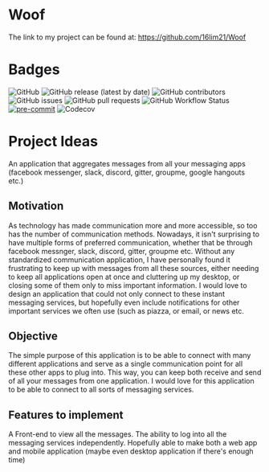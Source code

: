 # Woof
The link to my project can be found at: https://github.com/16lim21/Woof

# Badges
![GitHub](https://img.shields.io/github/license/16lim21/Woof)
![GitHub release (latest by date)](https://img.shields.io/github/v/release/16lim21/Woof)
![GitHub contributors](https://img.shields.io/github/contributors/16lim21/Woof)
![GitHub issues](https://img.shields.io/github/issues-raw/16lim21/Woof)
![GitHub pull requests](https://img.shields.io/github/issues-pr-raw/16lim21/Woof)
![GitHub Workflow Status](https://img.shields.io/github/workflow/status/16lim21/Woof/Django%20CI)
[![pre-commit](https://img.shields.io/badge/pre--commit-enabled-brightgreen?logo=pre-commit&logoColor=white)](https://github.com/pre-commit/pre-commit)
![Codecov](https://img.shields.io/codecov/c/github/16lim21/Woof)

# Project Ideas
An application that aggregates messages from all your messaging apps (facebook messenger, slack, discord, gitter, groupme, google hangouts etc.)

## Motivation
As technology has made communication more and more accessible, so too has the number of communication methods. Nowadays, it isn't surprising to have multiple forms of preferred communication, whether that be through facebook messnger, slack, discord, gitter, groupme etc. Without any standardized communication application, I have personally found it frustrating to keep up with messages from all these sources, either needing to keep all applications open at once and cluttering up my desktop, or closing some of them only to miss important information. I would love to design an application that could not only connect to these instant messaging services, but hopefully even include notifications for other important services we often use (such as piazza, or email, or news etc. 

## Objective
The simple purpose of this application is to be able to connect with many different applications and serve as a single communication point for all these other apps to plug into. This way, you can keep both receive and send of all your messages from one application. I would love for this application to be able to connect to all sorts of messaging services.

## Features to implement
A Front-end to view all the messages. The ability to log into all the messaging services independently. Hopefully able to make both a web app and mobile application (maybe even desktop application if there's enough time)
